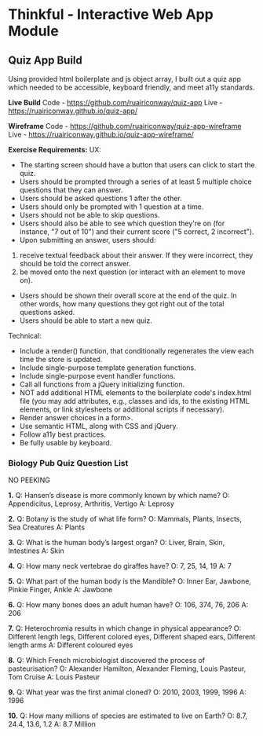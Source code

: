 # Thinkful - Interactive Web App Module


## Quiz App Build
Using provided html boilerplate and js object array, I built out a quiz app which needed to be accessible, keyboard friendly, and meet a11y standards.

**Live Build**
Code - https://github.com/ruairiconway/quiz-app
Live - https://ruairiconway.github.io/quiz-app/

**Wireframe**
Code - https://github.com/ruairiconway/quiz-app-wireframe
Live - https://ruairiconway.github.io/quiz-app-wireframe/

**Exercise Requirements:**
UX:
- The starting screen should have a button that users can click to start the quiz.
- Users should be prompted through a series of at least 5 multiple choice questions that they can answer.
- Users should be asked questions 1 after the other.
- Users should only be prompted with 1 question at a time.
- Users should not be able to skip questions.
- Users should also be able to see which question they're on (for instance, "7 out of 10") and their current score ("5 correct, 2 incorrect").
- Upon submitting an answer, users should:
1. receive textual feedback about their answer. If they were incorrect, they should be told the correct answer.
2. be moved onto the next question (or interact with an element to move on).
- Users should be shown their overall score at the end of the quiz. In other words, how many questions they got right out of the total questions asked.
- Users should be able to start a new quiz.

Technical:
- Include a render() function, that conditionally regenerates the view each time the store is updated.
- Include single-purpose template generation functions.
- Include single-purpose event handler functions.
- Call all functions from a jQuery initializing function.
- NOT add additional HTML elements to the boilerplate code's index.html file (you may add attributes, e.g., classes and ids, to the existing HTML elements, or link stylesheets or additional scripts if necessary).
- Render answer choices in a form>.
- Use semantic HTML, along with CSS and jQuery.
- Follow a11y best practices.
- Be fully usable by keyboard.


### Biology Pub Quiz Question List
NO PEEKING

**1.**
Q: Hansen’s disease is more commonly known by which name?
O: Appendicitus, Leprosy, Arthritis, Vertigo
A: Leprosy

**2.**
Q: Botany is the study of what life form?
O: Mammals, Plants, Insects, Sea Creatures 
A: Plants

**3.**
Q: What is the human body’s largest organ?
O: Liver, Brain, Skin, Intestines
A: Skin

**4.**
Q: How many neck vertebrae do giraffes have?
O: 7, 25, 14, 19
A: 7

**5.**
Q: What part of the human body is the Mandible?
O: Inner Ear, Jawbone, Pinkie Finger, Ankle
A: Jawbone

**6.**
Q: How many bones does an adult human have?
O: 106, 374, 76, 206
A: 206

**7.**
Q: Heterochromia results in which change in physical appearance?
O: Different length legs, Different colored eyes, Different shaped ears, Different length arms
A: Different coloured eyes

**8.**
Q: Which French microbiologist discovered the process of pasteurisation?
O: Alexander Hamilton, Alexander Fleming, Louis Pasteur, Tom Cruise
A: Louis Pasteur

**9.**
Q: What year was the first animal cloned?
O: 2010, 2003, 1999, 1996
A: 1996

**10.**
Q: How many millions of species are estimated to live on Earth?
O: 8.7, 24.4, 13.6, 1.2
A: 8.7 Million